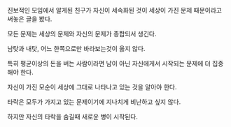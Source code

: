 진보적인 모임에서 알게된 친구가 자신이 세속화된 것이 세상이 가진 문제 때문이라고 써놓은 글을 봤다.

모든 문제는 세상의 문제와 자신의 문제가 종합되서 생긴다.

남탓과 내탓, 어느 한쪽으로만 바라보는것이 옳지 않다.

특히 평균이상의 돈을 버는 사람이라면 남이 아닌 자신에게서 시작되는 문제에 더 집중해야 한다.

자신이 가진 모순이 세상에 그대로 나타나고 있는 것을 알아야 한다.

타락은 모두가 가지고 있는 문제이기에 지나치게 비난하고 싶지 않다.

하지만 자신의 타락을 숨길때 새로운 병이 시작된다.
